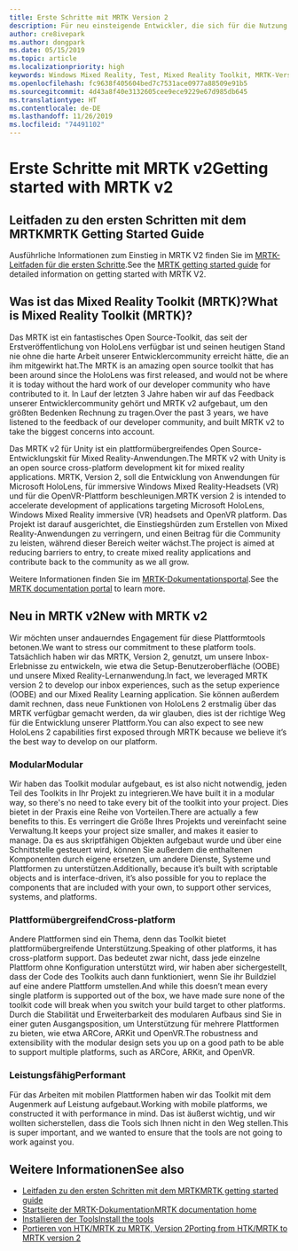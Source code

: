 ```yaml
---
title: Erste Schritte mit MRTK Version 2
description: Für neu einsteigende Entwickler, die sich für die Nutzung des MRTK interessieren
author: cre8ivepark
ms.author: dongpark
ms.date: 05/15/2019
ms.topic: article
ms.localizationpriority: high
keywords: Windows Mixed Reality, Test, Mixed Reality Toolkit, MRTK-Version 2, MRTK, Tools, SDK, HoloLens, HoloLens 2
ms.openlocfilehash: fc9638f405604bed7c7531ace0977a88509e91b5
ms.sourcegitcommit: 4d43a8f40e3132605cee9ece9229e67d985db645
ms.translationtype: HT
ms.contentlocale: de-DE
ms.lasthandoff: 11/26/2019
ms.locfileid: "74491102"
---
```

# <a name="getting-started-with-mrtk-v2"></a><span data-ttu-id="51232-104">Erste Schritte mit MRTK v2</span><span class="sxs-lookup"><span data-stu-id="51232-104">Getting started with MRTK v2</span></span>

## <a name="mrtk-getting-started-guide"></a><span data-ttu-id="51232-105">Leitfaden zu den ersten Schritten mit dem MRTK</span><span class="sxs-lookup"><span data-stu-id="51232-105">MRTK Getting Started Guide</span></span>
<span data-ttu-id="51232-106">Ausführliche Informationen zum Einstieg in MRTK V2 finden Sie im [MRTK-Leitfaden für die ersten Schritte](https://microsoft.github.io/MixedRealityToolkit-Unity/Documentation/GettingStartedWithTheMRTK.html).</span><span class="sxs-lookup"><span data-stu-id="51232-106">See the [MRTK getting started guide](https://microsoft.github.io/MixedRealityToolkit-Unity/Documentation/GettingStartedWithTheMRTK.html) for detailed information on getting started with MRTK V2.</span></span>

## <a name="what-is-mixed-reality-toolkit-mrtk"></a><span data-ttu-id="51232-107">Was ist das Mixed Reality Toolkit (MRTK)?</span><span class="sxs-lookup"><span data-stu-id="51232-107">What is Mixed Reality Toolkit (MRTK)?</span></span>
<span data-ttu-id="51232-108">Das MRTK ist ein fantastisches Open Source-Toolkit, das seit der Erstveröffentlichung von HoloLens verfügbar ist und seinen heutigen Stand nie ohne die harte Arbeit unserer Entwicklercommunity erreicht hätte, die an ihm mitgewirkt hat.</span><span class="sxs-lookup"><span data-stu-id="51232-108">The MRTK is an amazing open source toolkit that has been around since the HoloLens was first released, and would not be where it is today without the hard work of our developer community who have contributed to it.</span></span> <span data-ttu-id="51232-109">In Lauf der letzten 3 Jahre haben wir auf das Feedback unserer Entwicklercommunity gehört und MRTK v2 aufgebaut, um den größten Bedenken Rechnung zu tragen.</span><span class="sxs-lookup"><span data-stu-id="51232-109">Over the past 3 years, we have listened to the feedback of our developer community, and built MRTK v2 to take the biggest concerns into account.</span></span>  

<span data-ttu-id="51232-110">Das MRTK v2 für Unity ist ein plattformübergreifendes Open Source-Entwicklungskit für Mixed Reality-Anwendungen.</span><span class="sxs-lookup"><span data-stu-id="51232-110">The MRTK v2 with Unity is an open source cross-platform development kit for mixed reality applications.</span></span>  <span data-ttu-id="51232-111">MRTK, Version 2, soll die Entwicklung von Anwendungen für Microsoft HoloLens, für immersive Windows Mixed Reality-Headsets (VR) und für die OpenVR-Plattform beschleunigen.</span><span class="sxs-lookup"><span data-stu-id="51232-111">MRTK version 2 is intended to accelerate development of applications targeting Microsoft HoloLens, Windows Mixed Reality immersive (VR) headsets and OpenVR platform.</span></span> <span data-ttu-id="51232-112">Das Projekt ist darauf ausgerichtet, die Einstiegshürden zum Erstellen von Mixed Reality-Anwendungen zu verringern, und einen Beitrag für die Community zu leisten, während dieser Bereich weiter wächst.</span><span class="sxs-lookup"><span data-stu-id="51232-112">The project is aimed at reducing barriers to entry, to create mixed reality applications and contribute back to the community as we all grow.</span></span> 

<span data-ttu-id="51232-113">Weitere Informationen finden Sie im [MRTK-Dokumentationsportal](https://microsoft.github.io/MixedRealityToolkit-Unity/README.html).</span><span class="sxs-lookup"><span data-stu-id="51232-113">See the [MRTK documentation portal](https://microsoft.github.io/MixedRealityToolkit-Unity/README.html) to learn more.</span></span>

## <a name="new-with-mrtk-v2"></a><span data-ttu-id="51232-114">Neu in MRTK v2</span><span class="sxs-lookup"><span data-stu-id="51232-114">New with MRTK v2</span></span>
<span data-ttu-id="51232-115">Wir möchten unser andauerndes Engagement für diese Plattformtools betonen.</span><span class="sxs-lookup"><span data-stu-id="51232-115">We want to stress our commitment to these platform tools.</span></span>  <span data-ttu-id="51232-116">Tatsächlich haben wir das MRTK, Version 2, genutzt, um unsere Inbox-Erlebnisse zu entwickeln, wie etwa die Setup-Benutzeroberfläche (OOBE) und unsere Mixed Reality-Lernanwendung.</span><span class="sxs-lookup"><span data-stu-id="51232-116">In fact, we leveraged MRTK version 2 to develop our inbox experiences, such as the setup experience (OOBE) and our Mixed Reality Learning application.</span></span>  <span data-ttu-id="51232-117">Sie können außerdem damit rechnen, dass neue Funktionen von HoloLens 2 erstmalig über das MRTK verfügbar gemacht werden, da wir glauben, dies ist der richtige Weg für die Entwicklung unserer Plattform.</span><span class="sxs-lookup"><span data-stu-id="51232-117">You can also expect to see new HoloLens 2 capabilities first exposed through MRTK because we believe it’s the best way to develop on our platform.</span></span> 

### <a name="modular"></a><span data-ttu-id="51232-118">Modular</span><span class="sxs-lookup"><span data-stu-id="51232-118">Modular</span></span>
<span data-ttu-id="51232-119">Wir haben das Toolkit modular aufgebaut, es ist also nicht notwendig, jeden Teil des Toolkits in Ihr Projekt zu integrieren.</span><span class="sxs-lookup"><span data-stu-id="51232-119">We have built it in a modular way, so there's no need to take every bit of the toolkit into your project.</span></span>  <span data-ttu-id="51232-120">Dies bietet in der Praxis eine Reihe von Vorteilen.</span><span class="sxs-lookup"><span data-stu-id="51232-120">There are actually a few benefits to this.</span></span>  <span data-ttu-id="51232-121">Es verringert die Größe Ihres Projekts und vereinfacht seine Verwaltung.</span><span class="sxs-lookup"><span data-stu-id="51232-121">It keeps your project size smaller, and makes it easier to manage.</span></span>  <span data-ttu-id="51232-122">Da es aus skriptfähigen Objekten aufgebaut wurde und über eine Schnittstelle gesteuert wird, können Sie außerdem die enthaltenen Komponenten durch eigene ersetzen, um andere Dienste, Systeme und Plattformen zu unterstützen.</span><span class="sxs-lookup"><span data-stu-id="51232-122">Additionally, because it’s built with scriptable objects and is interface-driven, it’s also possible for you to replace the components that are included with your own, to support other services, systems, and platforms.</span></span>

### <a name="cross-platform"></a><span data-ttu-id="51232-123">Plattformübergreifend</span><span class="sxs-lookup"><span data-stu-id="51232-123">Cross-platform</span></span>
<span data-ttu-id="51232-124">Andere Plattformen sind ein Thema, denn das Toolkit bietet plattformübergreifende Unterstützung.</span><span class="sxs-lookup"><span data-stu-id="51232-124">Speaking of other platforms, it has cross-platform support.</span></span>  <span data-ttu-id="51232-125">Das bedeutet zwar nicht, dass jede einzelne Plattform ohne Konfiguration unterstützt wird, wir haben aber sichergestellt, dass der Code des Toolkits auch dann funktioniert, wenn Sie ihr Buildziel auf eine andere Plattform umstellen.</span><span class="sxs-lookup"><span data-stu-id="51232-125">And while this doesn’t mean every single platform is supported out of the box, we have made sure none of the toolkit code will break when you switch your build target to other platforms.</span></span>  <span data-ttu-id="51232-126">Durch die Stabilität und Erweiterbarkeit des modularen Aufbaus sind Sie in einer guten Ausgangsposition, um Unterstützung für mehrere Plattformen zu bieten, wie etwa ARCore, ARKit und OpenVR.</span><span class="sxs-lookup"><span data-stu-id="51232-126">The robustness and extensibility with the modular design sets you up on a good path to be able to support multiple platforms, such as ARCore, ARKit, and OpenVR.</span></span>

### <a name="performant"></a><span data-ttu-id="51232-127">Leistungsfähig</span><span class="sxs-lookup"><span data-stu-id="51232-127">Performant</span></span>
<span data-ttu-id="51232-128">Für das Arbeiten mit mobilen Plattformen haben wir das Toolkit mit dem Augenmerk auf Leistung aufgebaut.</span><span class="sxs-lookup"><span data-stu-id="51232-128">Working with mobile platforms, we constructed it with performance in mind.</span></span>  <span data-ttu-id="51232-129">Das ist äußerst wichtig, und wir wollten sicherstellen, dass die Tools sich Ihnen nicht in den Weg stellen.</span><span class="sxs-lookup"><span data-stu-id="51232-129">This is super important, and we wanted to ensure that the tools are not going to work against you.</span></span>

## <a name="see-also"></a><span data-ttu-id="51232-130">Weitere Informationen</span><span class="sxs-lookup"><span data-stu-id="51232-130">See also</span></span>
* [<span data-ttu-id="51232-131">Leitfaden zu den ersten Schritten mit dem MRTK</span><span class="sxs-lookup"><span data-stu-id="51232-131">MRTK getting started guide</span></span>](https://microsoft.github.io/MixedRealityToolkit-Unity/Documentation/GettingStartedWithTheMRTK.html)
* [<span data-ttu-id="51232-132">Startseite der MRTK-Dokumentation</span><span class="sxs-lookup"><span data-stu-id="51232-132">MRTK documentation home</span></span>](https://microsoft.github.io/MixedRealityToolkit-Unity/README.html)
* [<span data-ttu-id="51232-133">Installieren der Tools</span><span class="sxs-lookup"><span data-stu-id="51232-133">Install the tools</span></span>](install-the-tools.md)
* [<span data-ttu-id="51232-134">Portieren von HTK/MRTK zu MRTK, Version 2</span><span class="sxs-lookup"><span data-stu-id="51232-134">Porting from HTK/MRTK to MRTK version 2</span></span>](https://microsoft.github.io/MixedRealityToolkit-Unity/Documentation/HTKToMRTKPortingGuide.html)
